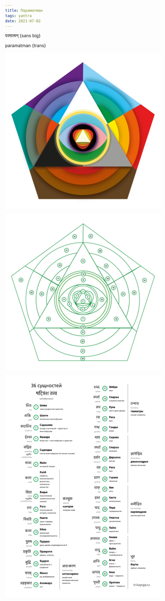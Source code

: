 ```yaml
---
title: Параматман
tags: yantra
date: 2021-07-02
---
```


परमात्मन् {sans big}

paramatman {trans}

![Параматман](./paramatman.png)

![Схема](./paramatman-scheme.png)

![Таттвы](./tattva-list.svg)
